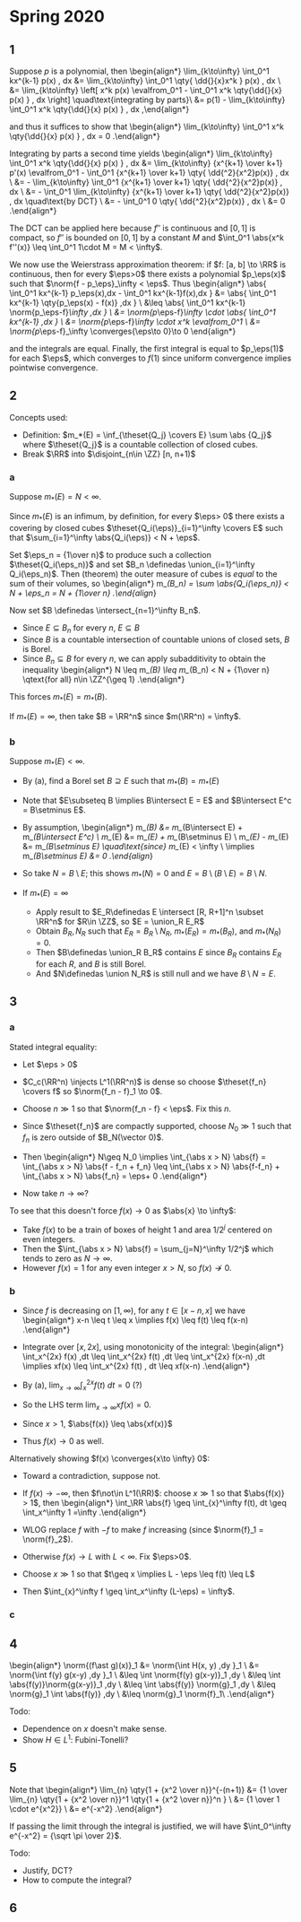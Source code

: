 # Spring 2020


## 1

Suppose $p$ is a polynomial, then
\begin{align*}
\lim_{k\to\infty} \int_0^1 kx^{k-1} p(x) \, dx
&= \lim_{k\to\infty} \int_0^1 \qty{ \dd{}{x}x^k } p(x) \, dx \\
&= \lim_{k\to\infty} \left[ x^k p(x) \evalfrom_0^1 - \int_0^1 x^k \qty{\dd{}{x} p(x) } \, dx \right] \quad\text{integrating by parts}\\
&= p(1) - \lim_{k\to\infty} \int_0^1 x^k \qty{\dd{}{x} p(x) } \, dx
,\end{align*}

and thus it suffices to show that
\begin{align*}
\lim_{k\to\infty} \int_0^1 x^k \qty{\dd{}{x} p(x) } \, dx = 0
.\end{align*}

Integrating by parts a second time yields
\begin{align*}
\lim_{k\to\infty} 
\int_0^1 x^k \qty{\dd{}{x} p(x) } \, dx
&= \lim_{k\to\infty} 
{x^{k+1} \over k+1} p'(x) \evalfrom_0^1 - \int_0^1 {x^{k+1} \over k+1} \qty{ \dd{^2}{x^2}p(x)} \, dx \\
&= - \lim_{k\to\infty} \int_0^1 {x^{k+1} \over k+1} \qty{ \dd{^2}{x^2}p(x)} \, dx \\
&= - \int_0^1 \lim_{k\to\infty}  {x^{k+1} \over k+1} \qty{ \dd{^2}{x^2}p(x)} \, dx \quad\text{by DCT} \\
&= - \int_0^1 0 \qty{ \dd{^2}{x^2}p(x)} \, dx \\
&= 0
.\end{align*}

The DCT can be applied here because $f''$ is continuous and $[0, 1]$ is compact, so $f''$ is bounded on $[0, 1]$ by a constant $M$ and $\int_0^1 \abs{x^k f''(x)} \leq \int_0^1 1\cdot M = M < \infty$.

We now use the Weierstrass approximation theorem: if $f: [a, b] \to \RR$ is continuous, then for every $\eps>0$ there exists a polynomial $p_\eps(x)$ such that $\norm{f - p_\eps}_\infty < \eps$.
Thus 
\begin{align*}
\abs{ \int_0^1 kx^{k-1} p_\eps(x)\,dx - \int_0^1 kx^{k-1}f(x)\,dx  } 
&= \abs{ \int_0^1 kx^{k-1} \qty{p_\eps(x) - f(x)} \,dx  } \\
&\leq \abs{ \int_0^1 kx^{k-1} \norm{p_\eps-f}_\infty \,dx  } \\
&= \norm{p_\eps-f}_\infty \cdot \abs{ \int_0^1 kx^{k-1} \,dx  } \\
&= \norm{p_\eps-f}_\infty \cdot x^k \evalfrom_0^1 \\
&= \norm{p_\eps-f}_\infty \converges{\eps\to 0}\to 0
\end{align*}

and the integrals are equal. 
Finally, the first integral is equal to $p_\eps(1)$ for each $\eps$, which converges to $f(1)$ since uniform convergence implies pointwise convergence.


## 2

Concepts used:

- Definition: $m_*(E) = \inf_{\theset{Q_j} \covers E} \sum \abs {Q_j}$ where $\theset{Q_j}$ is a countable collection of closed cubes.
- Break $\RR$ into $\disjoint_{n\in \ZZ} [n, n+1)$

### a

Suppose $m_*(E) = N< \infty$.

Since $m_*(E)$ is an infimum, by definition, for every $\eps> 0$ there exists a covering by closed cubes $\theset{Q_i(\eps)}_{i=1}^\infty \covers E$ such that $\sum_{i=1}^\infty \abs{Q_i(\eps)} < N + \eps$.

Set $\eps_n = {1\over n}$ to produce such a collection $\theset{Q_i(\eps_n)}$ and set $B_n \definedas \union_{i=1}^\infty Q_i(\eps_n)$.
Then (theorem) the outer measure of cubes is *equal* to the sum of their volumes, so 
\begin{align*}
m_*(B_n) = \sum \abs{Q_i(\eps_n)} < N + \eps_n = N + {1\over n}
.\end{align*}

Now set $B \definedas \intersect_{n=1}^\infty B_n$.

- Since $E\subseteq B_n$ for every $n$, $E\subseteq B$
- Since $B$ is a countable intersection of countable unions of closed sets, $B$ is Borel.
- Since $B_n \subseteq B$ for every $n$, we can apply subadditivity to obtain the inequality
\begin{align*}
N \leq m_*(B) \leq m_*(B_n) < N + {1\over n} \qtext{for all} n\in \ZZ^{\geq 1}
.\end{align*}

This forces $m_*(E) = m_*(B)$.

If $m_*(E) = \infty$, then take $B = \RR^n$ since $m(\RR^n) = \infty$.

### b

Suppose $m_*(E) < \infty$.

- By (a), find a Borel set $B\supseteq E$ such that $m_*(B) = m_*(E)$
- Note that $E\subseteq B \implies B\intersect E = E$ and $B\intersect E^c = B\setminus E$.
- By assumption, 
\begin{align*}
m_*(B) &= m_*(B\intersect E) + m_*(B\intersect E^c) \\
m_*(E) &= m_*(E) + m_*(B\setminus E) \\ 
m_*(E) - m_*(E) &= m_*(B\setminus E) \quad\text{since} m_*(E) < \infty \\ 
\implies m_*(B\setminus E) &= 0
.\end{align*}
- So take $N = B\setminus E$; this shows $m_*(N) = 0$ and $E = B\setminus (B\setminus E) = B\setminus N$.


- If $m_*(E) = \infty$
  - Apply result to $E_R\definedas E \intersect [R, R+1]^n \subset \RR^n$ for $R\in \ZZ$, so $E = \union_R E_R$
  - Obtain $B_R, N_R$ such that $E_R = B_R \setminus N_R$, $m_*(E_R) = m_*(B_R)$, and $m_*(N_R) = 0$.
  - Then $B\definedas \union_R B_R$ contains $E$ since $B_R$ contains $E_R$ for each $R$, and $B$ is still Borel.
  - And $N\definedas \union N_R$ is still null and we have $B\setminus N = E$.

## 3

### a

Stated integral equality: 

- Let $\eps > 0$
- $C_c(\RR^n) \injects L^1(\RR^n)$ is dense so choose $\theset{f_n} \covers f$ so $\norm{f_n - f}_1 \to 0$.
- Choose $n \gg 1$ so that $\norm{f_n - f} < \eps$. Fix this $n$.
- Since $\theset{f_n}$ are compactly supported, choose $N_0\gg 1$ such that $f_n$ is zero outside of $B_N(\vector 0)$.
- Then
\begin{align*}
N\geq N_0 \implies \int_{\abs x > N} \abs{f} = \int_{\abs x > N} \abs{f - f_n + f_n} \leq \int_{\abs x > N} \abs{f-f_n} + \int_{\abs x > N} \abs{f_n} = \eps+ 0 
.\end{align*}

- Now take $n\to \infty$?

To see that this doesn't force $f(x)\to 0$ as $\abs{x} \to \infty$:

- Take $f(x)$ to be a train of boxes of height 1 and area $1/2^j$ centered on even integers.
- Then the $\int_{\abs x > N} \abs{f} = \sum_{j=N}^\infty 1/2^j$ which tends to zero as $N\to \infty$.
- However $f(x) = 1$ for any even integer $x > N$, so $f(x) \not\to 0$.

### b

- Since $f$ is decreasing on $[1, \infty)$, for any $t\in [x-n, x]$ we have
\begin{align*}
x-n \leq t \leq x \implies f(x) \leq f(t) \leq f(x-n)
.\end{align*}

- Integrate over $[x, 2x]$, using monotonicity of the integral:
\begin{align*}
\int_x^{2x} f(x) \,dt \leq 
\int_x^{2x} f(t) \,dt \leq 
\int_x^{2x} f(x-n) \,dt \implies xf(x) \leq \int_x^{2x} f(t) \, dt \leq xf(x-n)
.\end{align*}

- By (a), $\lim_{x\to \infty} \int_x^{2x} f(t)~dt = 0$ (?) 
- So the LHS term $\lim_{x\to \infty} xf(x) = 0$.
- Since $x>1$, $\abs{f(x)} \leq \abs{xf(x)}$ 
- Thus $f(x) \to 0$ as well.

Alternatively showing $f(x) \converges{x\to \infty} 0$:

- Toward a contradiction, suppose not.
- If $f(x) \to -\infty$, then $f\not\in L^1(\RR)$: choose $x\gg 1$ so that $\abs{f(x)} > 1$, then 
 \begin{align*}
  \int_\RR \abs{f} \geq \int_{x}^\infty f(t)\, dt \geq \int_x^\infty 1 =\infty
 .\end{align*}

- WLOG replace $f$ with $-f$ to make $f$ increasing (since $\norm{f}_1 = \norm{f}_2$).
- Otherwise $f(x) \to L$ with $L < \infty$. Fix $\eps>0$.
- Choose $x\gg 1$ so that $t\geq x \implies L - \eps \leq f(t) \leq L$
- Then $\int_{x}^\infty f \geq \int_x^\infty (L-\eps) = \infty$.

### c



## 4

\begin{align*}
\norm{(f\ast g)(x)}_1 
&= \norm{\int H(x, y) \,dy }_1 \\
&= \norm{\int f(y) g(x-y) \,dy }_1 \\
&\leq \int \norm{f(y) g(x-y)}_1 \,dy \\ 
&\leq \int \abs{f(y)}\norm{g(x-y)}_1 \,dy \\ 
&\leq \int \abs{f(y)} \norm{g}_1 \,dy \\ 
&\leq \norm{g}_1 \int \abs{f(y)} \,dy \\ 
&\leq \norm{g}_1 \norm{f}_1\\ 
.\end{align*}

Todo: 

- Dependence on $x$ doesn't make sense.
-  Show $H\in L^1$: Fubini-Tonelli?

## 5 

Note that 
\begin{align*}
\lim_{n} \qty{1 + {x^2 \over n}}^{-(n+1)} 
&= {1 \over \lim_{n} \qty{1 + {x^2 \over n}}^1 \qty{1 + {x^2 \over n}}^n } \\
&= {1 \over 1 \cdot e^{x^2}} \\
&= e^{-x^2}
.\end{align*}

If passing the limit through the integral is justified, we will have $\int_0^\infty e^{-x^2} = {\sqrt \pi \over 2}$.

Todo:

- Justify, DCT?
- How to compute the integral?

## 6 


